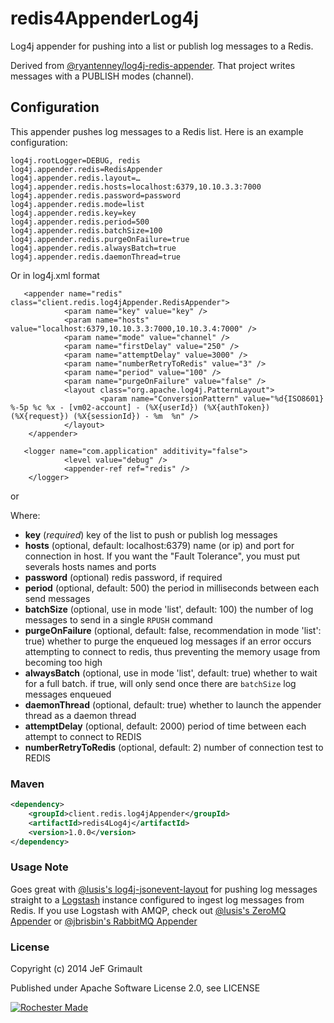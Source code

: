 # redis4AppenderLog4j

Log4j appender for pushing into a list or publish log messages to a Redis.

Derived from [@ryantenney/log4j-redis-appender](https://github.com/ryantenney/log4j-redis-appender). That project writes messages with a PUBLISH modes (channel).

## Configuration

This appender pushes log messages to a Redis list. Here is an example configuration:

    log4j.rootLogger=DEBUG, redis
    log4j.appender.redis=RedisAppender
    log4j.appender.redis.layout=…
    log4j.appender.redis.hosts=localhost:6379,10.10.3.3:7000
    log4j.appender.redis.password=password
    log4j.appender.redis.mode=list
    log4j.appender.redis.key=key
    log4j.appender.redis.period=500
    log4j.appender.redis.batchSize=100
    log4j.appender.redis.purgeOnFailure=true
    log4j.appender.redis.alwaysBatch=true
    log4j.appender.redis.daemonThread=true

Or in log4j.xml format

       <appender name="redis" class="client.redis.log4jAppender.RedisAppender">
                <param name="key" value="key" />
                <param name="hosts" value="localhost:6379,10.10.3.3:7000,10.10.3.4:7000" />
                <param name="mode" value="channel" />
                <param name="firstDelay" value="250" />
                <param name="attemptDelay" value=3000" />
                <param name="numberRetryToRedis" value="3" />
                <param name="period" value="100" />
                <param name="purgeOnFailure" value="false" />
                <layout class="org.apache.log4j.PatternLayout">
                        <param name="ConversionPattern" value="%d{ISO8601} %-5p %c %x - [vm02-account] - (%X{userId}) (%X{authToken}) (%X{request}) (%X{sessionId}) - %m  %n" />
                </layout>
        </appender>

       <logger name="com.application" additivity="false">
                <level value="debug" />
                <appender-ref ref="redis" />
        </logger>
or
       <root>
                <priority value="info" />
                <appender-ref ref="redis" />
                <appender-ref ref="console" />
        </root>


Where:

* **key** (_required_) key of the list to push or publish log messages
* **hosts** (optional, default: localhost:6379) name (or ip) and port for connection in host. If you want the "Fault Tolerance", you must put severals hosts names and ports
* **password** (optional) redis password, if required
* **period** (optional, default: 500) the period in milliseconds between each send messages
* **batchSize** (optional, use in mode 'list', default: 100) the number of log messages to send in a single `RPUSH` command
* **purgeOnFailure** (optional, default: false, recommendation in mode 'list': true) whether to purge the enqueued log messages if an error occurs attempting to connect to redis, thus preventing the memory usage from becoming too high
* **alwaysBatch** (optional, use in mode 'list', default: true) whether to wait for a full batch. if true, will only send once there are `batchSize` log messages enqueued
* **daemonThread** (optional, default: true) whether to launch the appender thread as a daemon thread
* **attemptDelay** (optional, default: 2000) period of time between each attempt to connect to REDIS
* **numberRetryToRedis** (optional, default: 2) number of connection test to REDIS

### Maven

```xml
<dependency>
	<groupId>client.redis.log4jAppender</groupId>
	<artifactId>redis4Log4j</artifactId>
	<version>1.0.0</version>
</dependency>
```

### Usage Note

Goes great with [@lusis's log4j-jsonevent-layout](https://github.com/lusis/log4j-jsonevent-layout) for pushing log messages straight to a [Logstash](https://github.com/logstash/logstash) instance configured to ingest log messages from Redis. If you use Logstash with AMQP, check out [@lusis's ZeroMQ Appender](https://github.com/lusis/zmq-appender) or [@jbrisbin's RabbitMQ Appender](https://github.com/jbrisbin/vcloud/tree/master/amqp-appender)

### License

Copyright (c) 2014 JeF Grimault

Published under Apache Software License 2.0, see LICENSE

[![Rochester Made](http://rochestermade.com/media/images/rochester-made-dark-on-light.png)](http://rochestermade.com)
